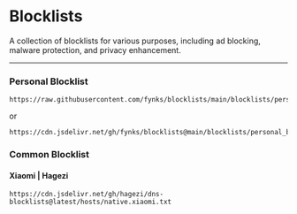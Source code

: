 # Blocklists

A collection of blocklists for various purposes, including ad blocking, malware protection, and privacy enhancement.

---

### Personal Blocklist

```
https://raw.githubusercontent.com/fynks/blocklists/main/blocklists/personal_blocklist_hosts.txt
```

or

```
https://cdn.jsdelivr.net/gh/fynks/blocklists@main/blocklists/personal_blocklist_hosts.txt
```

### Common Blocklist

#### Xiaomi | Hagezi
```
https://cdn.jsdelivr.net/gh/hagezi/dns-blocklists@latest/hosts/native.xiaomi.txt
```
